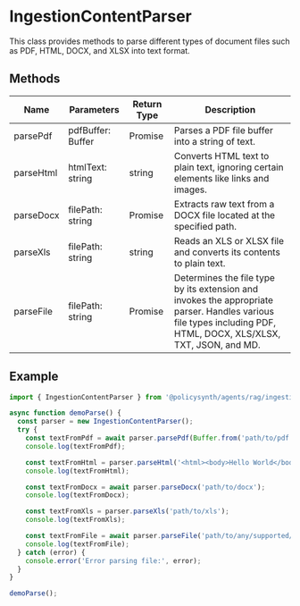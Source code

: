 # IngestionContentParser

This class provides methods to parse different types of document files such as PDF, HTML, DOCX, and XLSX into text format.

## Methods

| Name       | Parameters        | Return Type | Description                 |
|------------|-------------------|-------------|-----------------------------|
| parsePdf   | pdfBuffer: Buffer | Promise<string> | Parses a PDF file buffer into a string of text. |
| parseHtml  | htmlText: string  | string      | Converts HTML text to plain text, ignoring certain elements like links and images. |
| parseDocx  | filePath: string  | Promise<string> | Extracts raw text from a DOCX file located at the specified path. |
| parseXls   | filePath: string  | string      | Reads an XLS or XLSX file and converts its contents to plain text. |
| parseFile  | filePath: string  | Promise<string> | Determines the file type by its extension and invokes the appropriate parser. Handles various file types including PDF, HTML, DOCX, XLS/XLSX, TXT, JSON, and MD. |

## Example

```typescript
import { IngestionContentParser } from '@policysynth/agents/rag/ingestion/contentParser.js';

async function demoParse() {
  const parser = new IngestionContentParser();
  try {
    const textFromPdf = await parser.parsePdf(Buffer.from('path/to/pdf'));
    console.log(textFromPdf);

    const textFromHtml = parser.parseHtml('<html><body>Hello World</body></html>');
    console.log(textFromHtml);

    const textFromDocx = await parser.parseDocx('path/to/docx');
    console.log(textFromDocx);

    const textFromXls = parser.parseXls('path/to/xls');
    console.log(textFromXls);

    const textFromFile = await parser.parseFile('path/to/any/supported/file');
    console.log(textFromFile);
  } catch (error) {
    console.error('Error parsing file:', error);
  }
}

demoParse();
```
